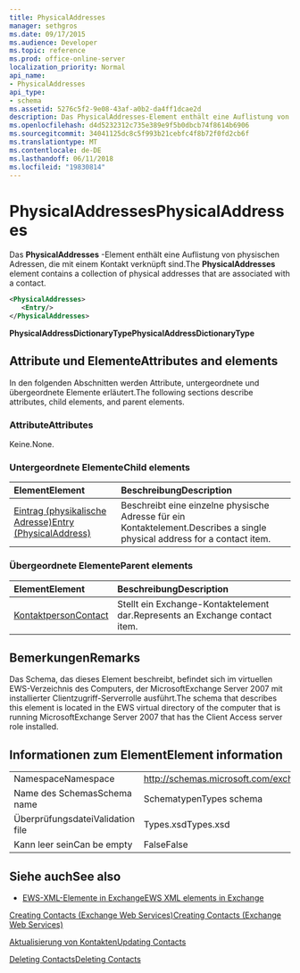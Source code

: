 ```yaml
---
title: PhysicalAddresses
manager: sethgros
ms.date: 09/17/2015
ms.audience: Developer
ms.topic: reference
ms.prod: office-online-server
localization_priority: Normal
api_name:
- PhysicalAddresses
api_type:
- schema
ms.assetid: 5276c5f2-9e08-43af-a0b2-da4ff1dcae2d
description: Das PhysicalAddresses-Element enthält eine Auflistung von physischen Adressen, die mit einem Kontakt verknüpft sind.
ms.openlocfilehash: d4d5232312c735e389e9f5b0dbcb74f8614b6906
ms.sourcegitcommit: 34041125dc8c5f993b21cebfc4f8b72f0fd2cb6f
ms.translationtype: MT
ms.contentlocale: de-DE
ms.lasthandoff: 06/11/2018
ms.locfileid: "19830814"
---
```

# <a name="physicaladdresses"></a><span data-ttu-id="c4391-103">PhysicalAddresses</span><span class="sxs-lookup"><span data-stu-id="c4391-103">PhysicalAddresses</span></span>

<span data-ttu-id="c4391-104">Das **PhysicalAddresses** -Element enthält eine Auflistung von physischen Adressen, die mit einem Kontakt verknüpft sind.</span><span class="sxs-lookup"><span data-stu-id="c4391-104">The **PhysicalAddresses** element contains a collection of physical addresses that are associated with a contact.</span></span> 
  
```xml
<PhysicalAddresses>
   <Entry/>
</PhysicalAddresses>
```

 <span data-ttu-id="c4391-105">**PhysicalAddressDictionaryType**</span><span class="sxs-lookup"><span data-stu-id="c4391-105">**PhysicalAddressDictionaryType**</span></span>
## <a name="attributes-and-elements"></a><span data-ttu-id="c4391-106">Attribute und Elemente</span><span class="sxs-lookup"><span data-stu-id="c4391-106">Attributes and elements</span></span>

<span data-ttu-id="c4391-107">In den folgenden Abschnitten werden Attribute, untergeordnete und übergeordnete Elemente erläutert.</span><span class="sxs-lookup"><span data-stu-id="c4391-107">The following sections describe attributes, child elements, and parent elements.</span></span>
  
### <a name="attributes"></a><span data-ttu-id="c4391-108">Attribute</span><span class="sxs-lookup"><span data-stu-id="c4391-108">Attributes</span></span>

<span data-ttu-id="c4391-109">Keine.</span><span class="sxs-lookup"><span data-stu-id="c4391-109">None.</span></span>
  
### <a name="child-elements"></a><span data-ttu-id="c4391-110">Untergeordnete Elemente</span><span class="sxs-lookup"><span data-stu-id="c4391-110">Child elements</span></span>

|<span data-ttu-id="c4391-111">**Element**</span><span class="sxs-lookup"><span data-stu-id="c4391-111">**Element**</span></span>|<span data-ttu-id="c4391-112">**Beschreibung**</span><span class="sxs-lookup"><span data-stu-id="c4391-112">**Description**</span></span>|
|:-----|:-----|
|[<span data-ttu-id="c4391-113">Eintrag (physikalische Adresse)</span><span class="sxs-lookup"><span data-stu-id="c4391-113">Entry (PhysicalAddress)</span></span>](entry-physicaladdress.md) <br/> |<span data-ttu-id="c4391-114">Beschreibt eine einzelne physische Adresse für ein Kontaktelement.</span><span class="sxs-lookup"><span data-stu-id="c4391-114">Describes a single physical address for a contact item.</span></span>  <br/> |
   
### <a name="parent-elements"></a><span data-ttu-id="c4391-115">Übergeordnete Elemente</span><span class="sxs-lookup"><span data-stu-id="c4391-115">Parent elements</span></span>

|<span data-ttu-id="c4391-116">**Element**</span><span class="sxs-lookup"><span data-stu-id="c4391-116">**Element**</span></span>|<span data-ttu-id="c4391-117">**Beschreibung**</span><span class="sxs-lookup"><span data-stu-id="c4391-117">**Description**</span></span>|
|:-----|:-----|
|[<span data-ttu-id="c4391-118">Kontaktperson</span><span class="sxs-lookup"><span data-stu-id="c4391-118">Contact</span></span>](contact.md) <br/> |<span data-ttu-id="c4391-119">Stellt ein Exchange-Kontaktelement dar.</span><span class="sxs-lookup"><span data-stu-id="c4391-119">Represents an Exchange contact item.</span></span>  <br/> |
   
## <a name="remarks"></a><span data-ttu-id="c4391-120">Bemerkungen</span><span class="sxs-lookup"><span data-stu-id="c4391-120">Remarks</span></span>

<span data-ttu-id="c4391-121">Das Schema, das dieses Element beschreibt, befindet sich im virtuellen EWS-Verzeichnis des Computers, der MicrosoftExchange Server 2007 mit installierter Clientzugriff-Serverrolle ausführt.</span><span class="sxs-lookup"><span data-stu-id="c4391-121">The schema that describes this element is located in the EWS virtual directory of the computer that is running MicrosoftExchange Server 2007 that has the Client Access server role installed.</span></span>
  
## <a name="element-information"></a><span data-ttu-id="c4391-122">Informationen zum Element</span><span class="sxs-lookup"><span data-stu-id="c4391-122">Element information</span></span>

|||
|:-----|:-----|
|<span data-ttu-id="c4391-123">Namespace</span><span class="sxs-lookup"><span data-stu-id="c4391-123">Namespace</span></span>  <br/> |http://schemas.microsoft.com/exchange/services/2006/types  <br/> |
|<span data-ttu-id="c4391-124">Name des Schemas</span><span class="sxs-lookup"><span data-stu-id="c4391-124">Schema name</span></span>  <br/> |<span data-ttu-id="c4391-125">Schematypen</span><span class="sxs-lookup"><span data-stu-id="c4391-125">Types schema</span></span>  <br/> |
|<span data-ttu-id="c4391-126">Überprüfungsdatei</span><span class="sxs-lookup"><span data-stu-id="c4391-126">Validation file</span></span>  <br/> |<span data-ttu-id="c4391-127">Types.xsd</span><span class="sxs-lookup"><span data-stu-id="c4391-127">Types.xsd</span></span>  <br/> |
|<span data-ttu-id="c4391-128">Kann leer sein</span><span class="sxs-lookup"><span data-stu-id="c4391-128">Can be empty</span></span>  <br/> |<span data-ttu-id="c4391-129">False</span><span class="sxs-lookup"><span data-stu-id="c4391-129">False</span></span>  <br/> |
   
## <a name="see-also"></a><span data-ttu-id="c4391-130">Siehe auch</span><span class="sxs-lookup"><span data-stu-id="c4391-130">See also</span></span>



- [<span data-ttu-id="c4391-131">EWS-XML-Elemente in Exchange</span><span class="sxs-lookup"><span data-stu-id="c4391-131">EWS XML elements in Exchange</span></span>](ews-xml-elements-in-exchange.md)


[<span data-ttu-id="c4391-132">Creating Contacts (Exchange Web Services)</span><span class="sxs-lookup"><span data-stu-id="c4391-132">Creating Contacts (Exchange Web Services)</span></span>](http://msdn.microsoft.com/library/4845917e-70d1-481c-bbd7-011ec6571789%28Office.15%29.aspx)
  
[<span data-ttu-id="c4391-133">Aktualisierung von Kontakten</span><span class="sxs-lookup"><span data-stu-id="c4391-133">Updating Contacts</span></span>](http://msdn.microsoft.com/library/9a865953-b94a-4229-b632-2dee433314be%28Office.15%29.aspx)
  
[<span data-ttu-id="c4391-134">Deleting Contacts</span><span class="sxs-lookup"><span data-stu-id="c4391-134">Deleting Contacts</span></span>](http://msdn.microsoft.com/library/fcc3dc84-cd3e-455e-a1a7-ae6921c9b588%28Office.15%29.aspx)


